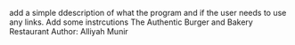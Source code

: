 add a simple ddescription of what the program and if the user needs to use any links. Add some instrcutions
The Authentic Burger and Bakery Restaurant
Author: Alliyah Munir
